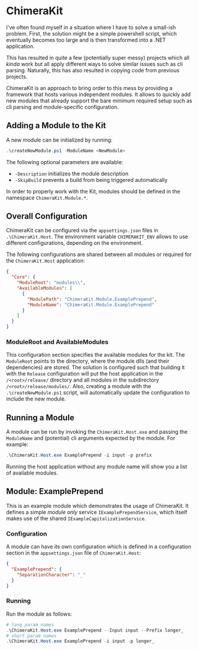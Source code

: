 # ChimeraKit
I've often found myself in a situation where I have to solve a small-ish problem. First, the solution
might be a simple powershell script, which eventually becomes too large and is then transformed into 
a .NET application.

This has resulted in quite a few (potentially super messy) projects which all _kinda_ work but all 
apply different ways to solve similar issues such as cli parsing. Naturally, this has also resulted
in copying code from previous projects.

ChimeraKit is an approach to bring order to this mess by providing a framework that hosts various
independent modules. It allows to quickly add new modules that already support the bare
minimum required setup such as cli parsing and module-specific configuration.

## Adding a Module to the Kit
A new module can be initialized by running:

```powershell
.\createNewModule.ps1 -ModuleName <NewModule>
```

The following optional parameters are available:
- `-Description` initializes the module description
- `-SkipBuild` prevents a build from being triggered automatically

In order to properly work with the Kit, modules should be defined in the namespace `ChimeraKit.Module.*`.

## Overall Configuration
ChimeraKit can be configured via the `appsettings.json` files in `.\ChimeraKit.Host`. The 
environment variable `CHIMERAKIT_ENV` allows to use different configurations, depending on the 
environment.

The following configurations are shared between all modules or required for the `ChimeraKit.Host`
application:

```json
{
  "Core": {
    "ModuleRoot": "modules\\",
    "AvailableModules": [
      {
        "ModulePath": "ChimeraKit.Module.ExamplePrepend",
        "ModuleName": "ChimeraKit.Module.ExamplePrepend"
      }
    ]
  }
}
```

### ModuleRoot and AvailableModules
This configuration section specifies the available modules for the kit. The `ModuleRoot` points to 
the directory, where the module dlls (and their dependencies) are stored. The solution is configured 
such that building it with the `Release` configuration will put the host application in the 
`/<root>/release/` directory and all modules in the subdirectory `/<root>/release/modules/`. Also, 
creating a module with the `.\createNewModule.ps1` script, will automatically update the configuration
to include the new module.

## Running a Module
A module can be run by invoking the `ChimeraKit.Host.exe` and passing the `ModuleName` and (potential) cli 
arguments expected by the module. For example:

```powershell
.\ChimeraKit.Host.exe ExamplePrepend -i input -p prefix
```

Running the host application without any module name will show you a list of available modules.

## Module: ExamplePrepend
This is an example module which demonstrates the usage of ChimeraKit. It defines a simple 
_module only_ service `IExamplePrependService`, which itself makes use of the shared 
`IExampleCapitalizationService`.

### Configuration
A module can have its own configuration which is defined in a configuration section in the 
`appsettings.json` file of `ChimeraKit.Host`:

```json
{
  "ExamplePrepend": {
    "SeparationCharacter": "_"
  }
}
```

### Running
Run the module as follows:

```powershell
# long param names
.\ChimeraKit.Host.exe ExamplePrepend --Input input --Prefix longer_
# short param names
.\ChimeraKit.Host.exe ExamplePrepend -i input -p longer_
```
